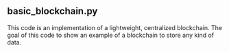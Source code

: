 ## basic_blockchain.py

This code is an implementation of a lightweight, centralized blockchain. The
goal of this code to show an example of a blockchain to store any kind of data.
